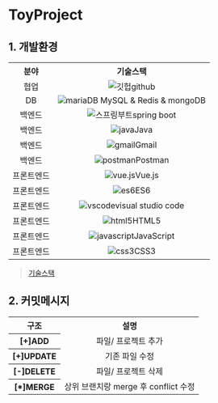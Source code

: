 # ToyProject

## 1. 개발환경

<table style="text-align: center">
    <tr>
    	<th>분야</th>
        <th>기술스택</th>
    </tr>
    <tr>
    	<td>협업</td>
        <td><img src="" alt="깃헙">github</td>
    </tr>
    <tr>
    	<td>DB</td>
        <td><img src="" alt="mariaDB"> MySQL & Redis & mongoDB </td>
    </tr>
    <tr>
    	<td>백엔드</td>
        <td><img src="" alt="스프링부트">spring boot</td>        
    </tr>
    <tr>
    	<td>백엔드</td>
        <td><img src="" alt="java">Java</td>
    </tr>
    <tr>
    	<td>백엔드</td>
        <td><img src="" alt="gmail">Gmail</td>
    </tr>
    <tr>
    	<td>백엔드</td>
        <td><img src="" alt="postman">Postman</td>
    </tr>
    <tr>
    	<td>프론트엔드</td>
        <td><img src="" alt="vue.js">Vue.js</td>
    </tr>
    <tr>
    	<td>프론트엔드</td>
        <td><img src="" alt="es6">ES6</td>
    </tr>
    <tr>
    	<td>프론트엔드</td>
        <td><img src="" alt="vscode">visual studio code</td>
    </tr>
    <tr>
    	<td>프론트엔드</td>
        <td><img src="" alt="html5">HTML5</td>
    </tr>
    <tr>
    	<td>프론트엔드</td>
        <td><img src="" alt="javascript">JavaScript</td>
    </tr>
    <tr>
    	<td>프론트엔드</td>
        <td><img src="" alt="css3">CSS3</td>
    </tr>
</table>

> <a href="https://stackshare.io/tools/top">기술스택</a>



## 2. 커밋메시지

<table style="text-align: center">
    <tr>
    	<th>구조</th>
        <th>설명</th>
    </tr>
    <tr>
        <th>[+]ADD</th>
        <td>파일/ 프로젝트 추가</td>
    </tr>
    <tr>
        <th>[+]UPDATE</th>
        <td>기존 파일 수정</td>
    </tr>
    <tr>
        <th>[-]DELETE</th>
        <td>파일/ 프로젝트 삭제</td>
    </tr>
    <tr>
        <th>[*]MERGE</th>
        <td>상위 브랜치랑 merge 후 conflict 수정</td>
    </tr>
</table>


